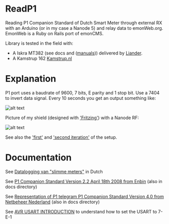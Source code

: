 ReadP1
======

 Reading P1 Companion Standard of Dutch Smart Meter through external RX with an Arduino (or in my case a Nanode 5) and relay data to emonWeb.org. EmonWeb is a Ruby on Rails port of emonCMS.

 Library is tested in the field with:

 * A Iskra MT382 (see docs and ([manuals](http://www.liander.nl/liander/meters/meterhandleidingen.htm))) delivered by [Liander](http://www.liander.nl/).
 * A Kamstrup 162 [Kamstrup.nl](http://kamstrup.nl/7885/Kamstrup-162)

Explanation
===========

  P1 port uses a baudrate of 9600, 7 bits, E parity and 1 stop bit. Use a 7404 to invert data signal. Every 10 seconds you get an output something like:

  ![alt text](https://img.skitch.com/20120430-1ub7cy17s6rjnchyrbsnuprxcy.jpg "Output P1")

  Picture of my shield (designed with ['Fritzing'](http://fritzing.org/)) with a Nanode RF:

  ![alt text](http://img.skitch.com/20120613-pr3rn9hue83ecfxrjgp5uh3ss6.medium.jpg "Setup Nanode")

  See also the ['first'](http://img.skitch.com/20120430-ke5a3ds5fknc69j8ukk6r8pyt4.jpg) and ['second iteration'](http://img.skitch.com/20120529-pwdub7is7u554bnpthadhnxss5.preview.jpg) of the setup.

Documentation
=============
 See [Datalogging van "slimme meters"](http://www.zonstraal.be/wiki/Datalogging_van_%22slimme_meters%22) in Dutch

 See [P1 Companion Standard Version 2.2 April 18th 2008 from Enbin](http://read.pudn.com/downloads145/doc/633047/DSMR%20v2.2%20final/Dutch%20Smart%20Meter%20Requirements%20v2.2%20final%20P1.pdf) (also in docs directory)

 See [Representation of P1 telegram P1 Companion Standard Version 4.0 from Netbeheer Nederland](http://www.google.nl/url?sa=t&rct=j&q=p1%20companion%20standard&source=web&cd=1&sqi=2&ved=0CCkQFjAA&url=http%3A%2F%2Fwww.netbeheernederland.nl%2FDecosDocument%2FDownload%2F%3FfileName%3D1uII4GRHFdk98V78_gP-T4GttCG3SzdH9Vc0YXH328SvwKJJVRaTaKAmCYayrXZC%26name%3DDSMR%2BV4.0%2Bfinal%2BP1&ei=CHyeT5PgGc-VOs20-PsB&usg=AFQjCNE3sIY9JZ_RNEStaaA8YYv7iR0XkQ&sig2=PJXsfhIRCwWitgVgNrx2xQ) (also in docs directory)

 See [AVR USART INTRODUCTION](http://sites.google.com/site/qeewiki/books/avr-guide/usart) to understand how to set the USART to 7-E-1